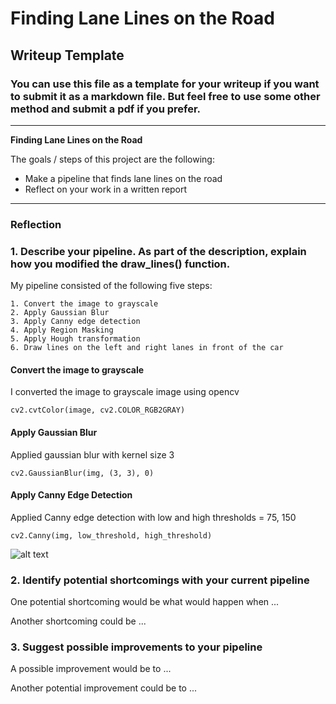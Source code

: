 # **Finding Lane Lines on the Road** 

## Writeup Template

### You can use this file as a template for your writeup if you want to submit it as a markdown file. But feel free to use some other method and submit a pdf if you prefer.

---

**Finding Lane Lines on the Road**

The goals / steps of this project are the following:
* Make a pipeline that finds lane lines on the road
* Reflect on your work in a written report


[//]: # (Image References)

[image1]: ./examples/grayscale.jpg "Grayscale"

---

### Reflection

### 1. Describe your pipeline. As part of the description, explain how you modified the draw_lines() function.

My pipeline consisted of the following five steps:

    1. Convert the image to grayscale
    2. Apply Gaussian Blur
    3. Apply Canny edge detection
    4. Apply Region Masking
    5. Apply Hough transformation
    6. Draw lines on the left and right lanes in front of the car


#### Convert the image to grayscale

I converted the image to grayscale image using opencv

    cv2.cvtColor(image, cv2.COLOR_RGB2GRAY)

#### Apply Gaussian Blur

Applied gaussian blur with kernel size 3

    cv2.GaussianBlur(img, (3, 3), 0)

#### Apply Canny Edge Detection

Applied Canny edge detection with low and high thresholds = 75, 150

    cv2.Canny(img, low_threshold, high_threshold)

![alt text][image1]


### 2. Identify potential shortcomings with your current pipeline


One potential shortcoming would be what would happen when ... 

Another shortcoming could be ...


### 3. Suggest possible improvements to your pipeline

A possible improvement would be to ...

Another potential improvement could be to ...
